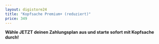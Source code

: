 ```yaml
---
layout: digistore24
title: "Kopfsache Premium+ (reduziert)"
price: 349
---
```

<p><strong>W&#xE4;hle JETZT&#xA0;deinen Zahlungsplan aus und starte sofort mit Kopfsache durch!</strong></p>